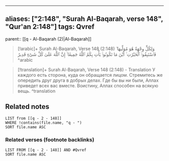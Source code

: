 
---
aliases: ["2:148", "Surah Al-Baqarah, verse 148", "Qur'an 2:148"]
tags: Qvref
---

parent:: [[q - Al-Baqarah (2)|Al-Baqarah]]

> [!arabic]+ Surah Al-Baqarah, Verse 148 (2:148)
> <span class="quran-arabic">وَلِكُلٍّ وِجْهَةٌ هُوَ مُوَلِّيهَا ۖ فَٱسْتَبِقُوا۟ ٱلْخَيْرَٰتِ ۚ أَيْنَ مَا تَكُونُوا۟ يَأْتِ بِكُمُ ٱللَّهُ جَمِيعًا ۚ إِنَّ ٱللَّهَ عَلَىٰ كُلِّ شَىْءٍ قَدِيرٌ</span>
^arabic

> [!translation]+ Surah Al-Baqarah, Verse 148 (2:148) - Translation
> У каждого есть сторона, куда он обращается лицом. Стремитесь же опередить друг друга в добрых делах. Где бы вы ни были, Аллах приведет всех вас вместе. Воистину, Аллах способен на всякую вещь.
^translation



## Related notes
```dataview
LIST from [[q - 2 - 148]]
WHERE !contains(file.name, "q - ")
SORT file.name ASC
```

### Related verses (footnote backlinks)
```dataview
LIST FROM [[q - 2 - 148]] AND #Qvref
SORT file.name ASC
```

